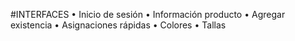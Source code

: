 #INTERFACES 
• Inicio de sesión
• Información producto
• Agregar existencia
• Asignaciones rápidas
• Colores 
• Tallas 
